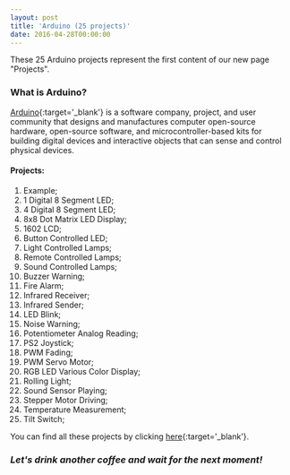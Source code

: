 ```yaml
---
layout: post
title: 'Arduino (25 projects)'
date: 2016-04-28T00:00:00
---
```


These 25 Arduino projects represent the first content of our new page "Projects".

### What is Arduino?

[Arduino](https://www.arduino.cc/){:target='_blank'} is a software company, project, and user community that designs and manufactures computer open-source hardware, open-source software, and microcontroller-based kits for building digital devices and interactive objects that can sense and control physical devices.

#### Projects:

1. Example;
2. 1 Digital 8 Segment LED;
3. 4 Digital 8 Segment LED;
4. 8x8 Dot Matrix LED Display;
5. 1602 LCD;
6. Button Controlled LED;
7. Light Controlled Lamps;
8. Remote Controlled Lamps;
9. Sound Controlled Lamps;
10. Buzzer Warning;
11. Fire Alarm;
12. Infrared Receiver;
13. Infrared Sender;
14. LED Blink;
15. Noise Warning;
16. Potentiometer Analog Reading;
17. PS2 Joystick;
18. PWM Fading;
19. PWM Servo Motor;
20. RGB LED Various Color Display;
21. Rolling Light;
22. Sound Sensor Playing;
23. Stepper Motor Driving;
24. Temperature Measurement;
25. Tilt Switch;

You can find all these projects by clicking [here](http://caffeinealgorithm.com/projects){:target='_blank'}.

### *Let's drink another coffee and wait for the next moment!*